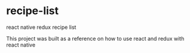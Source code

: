 # recipe-list
react native redux recipe list

This project was built as a reference on how to use react and redux with react native
